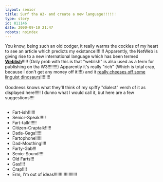 ```yaml
---
layout: senior
title: Surf tha W3- and create a new language!!!!!!
type: story
id: 811146
date: 2000-09-10 21:47
robots: noindex
---
```

 You know, being such an old codger, it really warms the cockles of my heart to see an article which predicts my existance!!!!!!! Apparently, the NetWeb is giving rise to a new international language which has been termed <b> <a href="http://www.writetheweb.com/read.php?item=64">Weblish</a></b>!!!!! (Only prob with this is that "weblish" is also used as a term for publishing on tha W3!!!!!!!!) Apparently it's really "rich" (Which is total crap, because I don't get any money off it!!!!) and it <a href="http://www.scotlandonsunday.co.uk/week.cfm?id=SS00025842&amp;d=Week&amp;c=columnists&amp;s=9">really cheeses off some linguist dinosaurs</a>!!!!!!!!<br/><br/>Goodness knows what they'll think of my spiffy "dialect" versh of it as displayed here!!!!! I dunno what I would call it, but here are a few suggestions!!!!<br/><ul><br/><li>Fart-ish!!!!!!<br/><li>Senior-Speak!!!!!<br/><li>Fart-talk!!!!!!<br/><li>Citizen-Craptalk!!!!!<br/><li>Dada-Gaga!!!!!<br/><li>Fartophone!!!!!<br/><li>Dad-Mouthing!!!!<br/><li>Farty-Gab!!!<br/><li>Senio-Sound!!!!<br/><li>Old Farts!!!<br/><li>Gas!!!!<br/><li>Crap!!!!<br/><li>Erm, I'm out of ideas!!!!!!!!!!!!!!!!!!!<br/></li></li></li></li></li></li></li></li></li></li></li></li></li></ul>